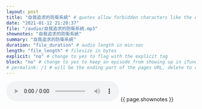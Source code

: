 ```yaml
---
layout: post
title: "自我追求的防衛系統" # quotes allow forbidden characters like the colon
date: "2021-01-12 21:20:37"
file: "/audio/自我追求的防衛系統.mp3"
shownotes: "自我追求的防衛系統"
summary: "自我追求的防衛系統"
duration: "file_duration" # audio length in min:sec
length: "file_length" # filesize in bytes
explicit: "no" # change to yes to flag with the explicit tag
block: "no" # change to yes to keep an episode from showing up in iTunes
# permalink: /1 # will be the ending part of the pages URL, delete to default to the title
---
```


<audio controls>
<source src="{{site.url}}{{site.baseurl}}{{ page.file }}" type="audio/x-mp3">
Your browser does not support the audio element.
</audio>
{{ page.shownotes }}
